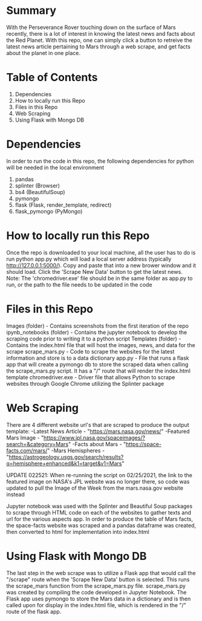 # Summary

With the Perseverance Rover touching down on the surface of Mars recently, there is a lot of interest in knowing the latest news and facts about the Red Planet.  With this repo, one can simply click a button to retreive the latest news article pertaining to Mars through a web scrape, and get facts about the planet in one place.

# Table of Contents

1. Dependencies
2. How to locally run this Repo
3. Files in this Repo
4. Web Scraping
5. Using Flask with Mongo DB

# Dependencies
In order to run the code in this repo, the following dependencies for python will be needed in the local environment
1. pandas
2. splinter (Browser)
3. bs4 (BeautifulSoup)
4. pymongo
5. flask (Flask, render_template, redirect)
6. flask_pymongo (PyMongo)

# How to locally run this Repo
Once the repo is downloaded to your local machine, all the user has to do is run python app.py which will load a local server address (typically http://127.0.0.1:5000/).  Copy and paste that into a new brower window and it should load.  Click the 'Scrape New Data' button to get the latest news.
Note:  The 'chromedriver.exe' file should be in the same folder as app.py to run, or the path to the file needs to be updated in the code

# Files in this Repo
Images (folder) - Contains screenshots from the first iteration of the repo
ipynb_notebooks (folder) - Contains the jupyter notebook to develop the scraping code prior to writing it to a python script
Templates (folder) - Contains the index.html file that will host the images, news, and data for the scrape
scrape_mars.py - Code to scrape the websites for the latest information and store is to a data dictionary
app.py - File that runs a flask app that will create a pymongo db to store the scraped data when calling the scrape_mars.py script.  It has a "/" route that will render the index.html template
chromedriver.exe - Driver file that allows Python to scrape websites through Google Chrome utilizing the Splinter package

# Web Scraping

There are 4 different website url's that are scraped to produce the output template:
-Latest News Article - "https://mars.nasa.gov/news/"
-Featured Mars Image - "https://www.jpl.nasa.gov/spaceimages/?search=&category=Mars"
-Facts about Mars - "https://space-facts.com/mars/"
-Mars Hemispheres - "https://astrogeology.usgs.gov/search/results?q=hemisphere+enhanced&k1=target&v1=Mars"

UPDATE 022521: When re-running the script on 02/25/2021, the link to the featured image on NASA's JPL website was no longer there, so code was updated to pull the Image of the Week from the mars.nasa.gov website instead

Jupyter notebook was used with the Splinter and Beautiful Soup packages to scrape through HTML code on each of the websites to gather texts and url for the various aspects app.  In order to produce the table of Mars facts, the space-facts website was scraped and a pandas dataframe was created, then converted to html for implementation into index.html

# Using Flask with Mongo DB

The last step in the web scrape was to utilize a Flask app that would call the "/scrape" route when the 'Scrape New Data' button is selected.  This runs the scrape_mars function from the scrape_mars.py file.  scrape_mars.py was created by compiling the code developed in Jupyter Notebook.  The Flask app uses pymongo to store the Mars data in a dictionary and is then called upon for display in the index.html file, which is rendered in the "/" route of the flask app.

